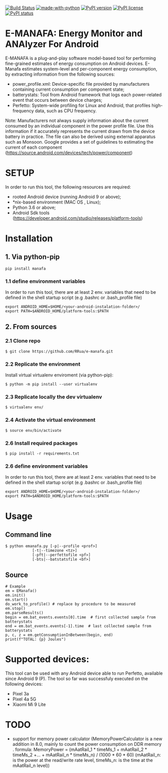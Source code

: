 [![Build Status](https://travis-ci.com/RRua/e-manafa.svg?branch=main)](https://travis-ci.com/RRua/e-manafa)
[![made-with-python](https://img.shields.io/badge/Made%20with-Python-1f425f.svg)](https://www.python.org/)
[![PyPI version](https://badge.fury.io/py/manafa.svg)](https://badge.fury.io/py/manafa)
[![PyPI license](https://img.shields.io/pypi/l/ansicolortags.svg)](https://pypi.python.org/pypi/manafa)
[![PyPI status](https://img.shields.io/pypi/status/ansicolortags.svg)](https://pypi.python.org/pypi/manafa)
# E-MANAFA: Energy Monitor and ANAlyzer For Android

E-MANAFA is a plug-and-play software model-based tool for performing fine-grained estimates of energy consumption on Android devices. E-Manafa estimates system-level  and per-component energy consumption, by extracting information from the following sources:

- power_profile.xml: Device-specific file provided by manufacturers containing current consumption per component state;
- batterystats: Tool from Android framework that logs each power-related event that occurs between device charges;
- Perfetto: System-wide profiling for Linux and Android, that profiles high-frequency data, such as CPU frequency.

Note: Manufacturers not always supply information about the current consumed by an individual component in the power profile file. Use this information if it accurately represents the current drawn from the device battery in practice. The file can also be derived using external apparatus such as Monsoon. Google provides a set of guidelines to estimating the current of each component (https://source.android.com/devices/tech/power/component)

# SETUP

In order to run this tool, the following resources are required:
- rooted Android device (running Android 9 or above);
- *nix-based environment (MAC OS , Linux);
- Python 3.6 or above;
- Android Sdk tools (https://developer.android.com/studio/releases/platform-tools)

# Installation

## 1. Via python-pip

```
pip install manafa
```

### 1.1 define environment variables

In order to run this tool, there are at least 2 env. variables that need to be defined in the shell startup script (e.g .bashrc or .bash_profile file)

```
export ANDROID_HOME=$HOME/<your-android-instalation-folder>/ 
export PATH=$ANDROID_HOME/platform-tools:$PATH
```

## 2. From sources

### 2.1 Clone repo

```
$ git clone https://github.com/RRua/e-manafa.git
```

### 2.2 Replicate the environment

Install virtual virtualenv enviroment  (via python-pip):
```
$ python -m pip install --user virtualenv
```
### 2.3 Replicate locally the dev virtualenv

```
$ virtualenv env/
```

### 2.4 Activate the virtual environment
```
$ source env/bin/activate
```

### 2.6 Install required packages
```
$ pip install -r requirements.txt

```
### 2.6 define environment variables

In order to run this tool, there are at least 2 env. variables that need to be defined in the shell startup script (e.g .bashrc or .bash_profile file)

```
export ANDROID_HOME=$HOME/<your-android-instalation-folder>/ 
export PATH=$ANDROID_HOME/platform-tools:$PATH
```
# Usage

## Command line

```
$ python emanafa.py [-p|--profile <prof>] 
            [-t|--timezone <tz>] 
            [-pft|--perfettofile <pf>] 
            [-bts|--batstatsfile <bf>] 
```

## Source

```
# Example 
em = EManafa()
em.init()
em.start()
do_work_to_profile() # replace by procedure to be measured 
em.stop()
em.parseResults()
begin = em.bat_events.events[0].time  # first collected sample from batterystats
end = em.bat_events.events[-1].time  # last collected sample from batterystats
p, c, z = em.getConsumptionInBetween(begin, end)
print(f"TOTAL: {p} Joules")
```

# Supported devices:
This tool can be used with any Android device able to run Perfetto, available since Android 9 (P). The tool so far was successfuly executed on the following devices:
- Pixel 3a
- Pixel 4a 5G
- Xiaomi Mi 9 Lite

# TODO
- support for memory power calculator (MemoryPowerCalculator is a new addition in 8.0, mainly to count the power consumption on DDR memory . formula: MemoryPower = (mAatRail_1 * timeMs_1 + mAatRail_2 * timeMs_2 +… + mAatRail_n * timeMs_n) / (1000 * 60 * 60) (mAatRail_n: is the power at the read/write rate level, timeMs_n: is the time at the mAatRail_n level))
